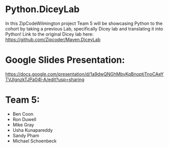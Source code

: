 # Python.DiceyLab
In this ZipCodeWilmington project Team 5 will be showcasing Python to the cohort by taking a previous Lab, specifically Dicey lab and translating it into Python! Link to the original Dicey lab here: https://github.com/Zipcoder/Maven.DiceyLab

# Google Slides Presentation:
https://docs.google.com/presentation/d/1a9dwQNGhMbvKqBnoptjTnoCAeYTVJIgnzkTJPa04l-A/edit?usp=sharing

# Team 5:
- Ben Coon
- Ron Duwell
- Mike Gray
- Usha Kunapareddy
- Sandy Pham
- Michael Schoenbeck
